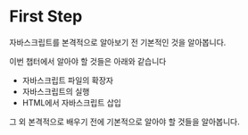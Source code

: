 # First Step

자바스크립트를 본격적으로 알아보기 전 기본적인 것을 알아봅니다.  

이번 챕터에서 알아야 할 것들은 아래와 같습니다

- 자바스크립트 파일의 확장자
- 자바스크립트의 실행
- HTML에서 자바스크립트 삽입

그 외 본격적으로 배우기 전에 기본적으로 알아야 할 것들을 알아봅니다.